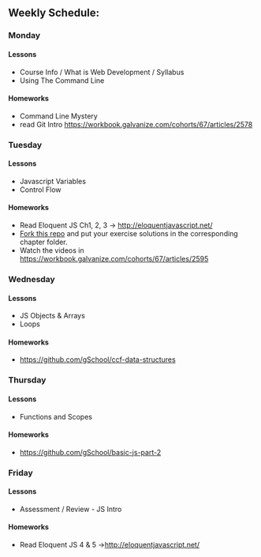 ## Weekly Schedule:

### Monday

#### Lessons
* Course Info / What is Web Development / Syllabus
* Using The Command Line 

#### Homeworks
* Command Line Mystery 
* read Git Intro https://workbook.galvanize.com/cohorts/67/articles/2578

### Tuesday

#### Lessons
* Javascript Variables
* Control Flow

#### Homeworks
* Read Eloquent JS Ch1, 2, 3 -> http://eloquentjavascript.net/
* [Fork this repo](https://github.com/gSchool/EloquentJavascript) and put your exercise solutions in the corresponding chapter folder.
* Watch the videos in https://workbook.galvanize.com/cohorts/67/articles/2595

### Wednesday

#### Lessons
* JS Objects & Arrays
* Loops

#### Homeworks
* https://github.com/gSchool/ccf-data-structures

### Thursday

#### Lessons
* Functions and Scopes	

#### Homeworks
* https://github.com/gSchool/basic-js-part-2			

### Friday

#### Lessons
* Assessment / Review - JS Intro

#### Homeworks
* Read Eloquent JS 4 & 5 ->http://eloquentjavascript.net/			
			
